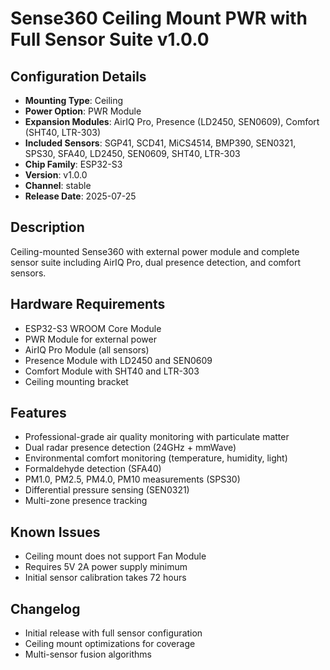 # Sense360 Ceiling Mount PWR with Full Sensor Suite v1.0.0

## Configuration Details
- **Mounting Type**: Ceiling
- **Power Option**: PWR Module
- **Expansion Modules**: AirIQ Pro, Presence (LD2450, SEN0609), Comfort (SHT40, LTR-303)
- **Included Sensors**: SGP41, SCD41, MiCS4514, BMP390, SEN0321, SPS30, SFA40, LD2450, SEN0609, SHT40, LTR-303
- **Chip Family**: ESP32-S3
- **Version**: v1.0.0
- **Channel**: stable
- **Release Date**: 2025-07-25

## Description
Ceiling-mounted Sense360 with external power module and complete sensor suite including AirIQ Pro, dual presence detection, and comfort sensors.

## Hardware Requirements
- ESP32-S3 WROOM Core Module
- PWR Module for external power
- AirIQ Pro Module (all sensors)
- Presence Module with LD2450 and SEN0609
- Comfort Module with SHT40 and LTR-303
- Ceiling mounting bracket

## Features
- Professional-grade air quality monitoring with particulate matter
- Dual radar presence detection (24GHz + mmWave)
- Environmental comfort monitoring (temperature, humidity, light)
- Formaldehyde detection (SFA40)
- PM1.0, PM2.5, PM4.0, PM10 measurements (SPS30)
- Differential pressure sensing (SEN0321)
- Multi-zone presence tracking

## Known Issues
- Ceiling mount does not support Fan Module
- Requires 5V 2A power supply minimum
- Initial sensor calibration takes 72 hours

## Changelog
- Initial release with full sensor configuration
- Ceiling mount optimizations for coverage
- Multi-sensor fusion algorithms